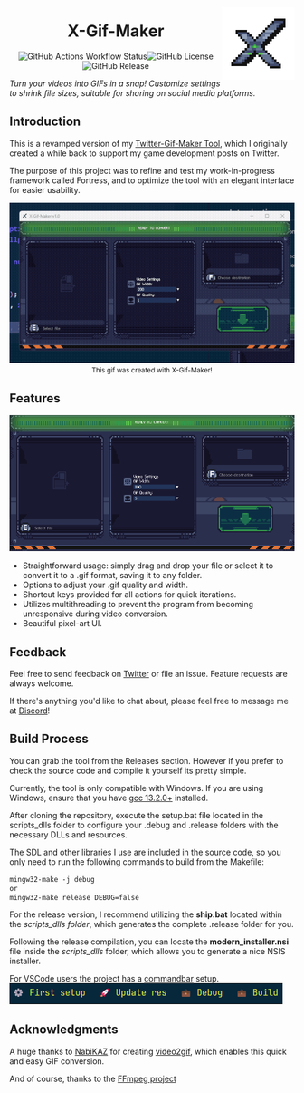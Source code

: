 <p align="center">
<img width="128" src="res/sprites/core/logo.png" style="image-rendering: pixelated; "alt=" Fortress logo" align="right">
</p>

<h1 align="center">X-Gif-Maker</h1>

<div align="center">

![GitHub Actions Workflow Status](https://img.shields.io/github/actions/workflow/status/bigasdev/X-Gif-Maker/build.yaml)![GitHub License](https://img.shields.io/github/license/bigasdev/X-Gif-Maker)
![GitHub Release](https://img.shields.io/github/v/release/bigasdev/X-Gif-Maker)

</div>

_Turn your videos into GIFs in a snap! Customize settings to shrink file sizes, suitable for sharing on social media platforms._

## Introduction

This is a revamped version of my [Twitter-Gif-Maker Tool](https://github.com/bigasdev/Twitter-Gif-Maker), which I originally created a while back to support my game development posts on Twitter.

The purpose of this project was to refine and test my work-in-progress framework called Fortress, and to optimize the tool with an elegant interface for easier usability.

<img src="media/$05151959.gif">
<div style="text-align:center">
<small>This gif was created with X-Gif-Maker!</small>
</div>

## Features

<img src="media/interface.png">

-   Straightforward usage: simply drag and drop your file or select it to convert it to a .gif format, saving it to any folder.
-   Options to adjust your .gif quality and width.
-   Shortcut keys provided for all actions for quick iterations.
-   Utilizes multithreading to prevent the program from becoming unresponsive during video conversion.
-   Beautiful pixel-art UI.

## Feedback

Feel free to send feedback on [Twitter](https://x.com/bigasdev) or file an issue. Feature requests are always welcome.

If there's anything you'd like to chat about, please feel free to message me at [Discord]()!

## Build Process

You can grab the tool from the Releases section. However if you prefer to check the source code and compile it yourself its pretty simple.

Currently, the tool is only compatible with Windows. If you are using Windows, ensure that you have [gcc 13.2.0+](https://gcc.gnu.org/gcc-13/) installed.

After cloning the repository, execute the setup.bat file located in the scripts_dlls folder to configure your .debug and .release folders with the necessary DLLs and resources.

The SDL and other libraries I use are included in the source code, so you only need to run the following commands to build from the Makefile:

```
mingw32-make -j debug
or
mingw32-make release DEBUG=false
```

For the release version, I recommend utilizing the **ship.bat** located within the _scripts_dlls folder_, which generates the complete .release folder for you.

Following the release compilation, you can locate the **modern_installer.nsi** file inside the _scripts_dlls_ folder, which allows you to generate a nice NSIS installer.

For VSCode users the project has a [commandbar](https://marketplace.visualstudio.com/items?itemName=gsppvo.vscode-commandbar) setup.
<img src="media/commandbar.png">

## Acknowledgments

A huge thanks to [NabiKAZ](https://github.com/NabiKAZ) for creating [video2gif](https://github.com/NabiKAZ/video2gif?tab=readme-ov-file), which enables this quick and easy GIF conversion.

And of course, thanks to the [FFmpeg project](https://github.com/FFmpeg/FFmpeg)
